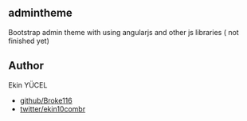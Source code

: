 ## admintheme 
Bootstrap admin theme with using angularjs and other js libraries ( not finished yet)

## Author
Ekin YÜCEL
+ [github/Broke116](github.com/Broke116)
+ [twitter/ekin10combr](twitter.com/ekin10combr)
